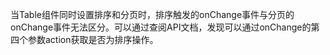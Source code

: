 当Table组件同时设置排序和分页时，排序触发的onChange事件与分页的onChange事件无法区分。可以通过查阅API文档，发现可以通过onChange的第四个参数action获取是否为排序操作。
